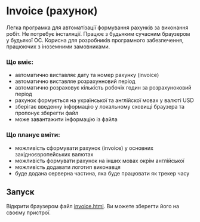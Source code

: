 # Invoice (рахунок)

Легка програмка для автоматізації формування рахунків за виконання робіт. Не потребує інсталяції. Працює з будьяким сучасним браузером у будьякої ОС. Корисна
для розробників програмного забезпечення, працюючих з іноземними замовниками.

### Що вміє:

- автоматично виставляє дату та номер рахунку (invoice)
- автоматично виставляе розрахунновий період
- автоматично розраховує кількість робочіх годин за розрахуноковий період
- рахунок формується на української та англійскої мовах у валюті USD
- зберігає введенну інформацію у локальному сховищі браузера та пропонує зберегти файл
- може завантажити інформацію із файла

### Що планує вміти:

- можливість сформувати рахунок (invoice) у основних західноєвропейських валютах
- можливість формувати рахунок на інших мовах окрім англійської
- можливість додавати логотип виконавця
- буде додана серверна частина, яка буде працювати як трекер часу

## Запуск

Відкрити браузером файл [invoice.html](https://github.com/nikkoUA/invoice/releases/download/v.1.1.0/invoice.html). Ви можете зберегти його на своєму пристрої.
